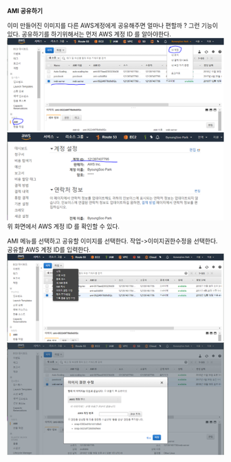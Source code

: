 **AMI 공유하기** 

이미 만들어진 이미지를 다른 AWS계정에게 공유해주면 얼마나 편할까 ?
그런 기능이 있다. 공유하기를 하기위해서는 먼저 AWS 계정 ID 를 알아야한다. 
![메뉴](https://github.com/dockerdongjin/aws-network-examples/blob/master/case8/images/img00.png)
![메뉴](https://github.com/dockerdongjin/aws-network-examples/blob/master/case8/images/img01.png)
위 화면에서 AWS 계정 ID 를 확인할 수 있다.

AMI 메뉴를 선택하고 공유할 이미지를 선택한다.
작업->이미지권한수정을 선택한다. 공유할 AWS 계정 ID를 입력한다.
![메뉴](https://github.com/dockerdongjin/aws-network-examples/blob/master/case8/images/img02.png)
![메뉴](https://github.com/dockerdongjin/aws-network-examples/blob/master/case8/images/img03.png)